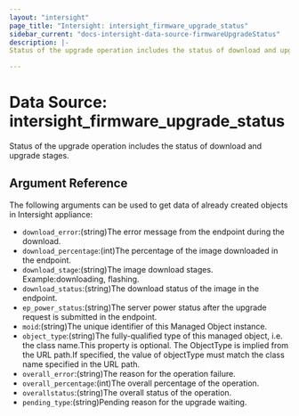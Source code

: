 ```yaml
---
layout: "intersight"
page_title: "Intersight: intersight_firmware_upgrade_status"
sidebar_current: "docs-intersight-data-source-firmwareUpgradeStatus"
description: |-
Status of the upgrade operation includes the status of download and upgrade stages.

---
```


# Data Source: intersight_firmware_upgrade_status
Status of the upgrade operation includes the status of download and upgrade stages.

## Argument Reference
The following arguments can be used to get data of already created objects in Intersight appliance:
* `download_error`:(string)The error message from the endpoint during the download.
* `download_percentage`:(int)The percentage of the image downloaded in the endpoint.
* `download_stage`:(string)The image download stages. Example:downloading, flashing.
* `download_status`:(string)The download status of the image in the endpoint.
* `ep_power_status`:(string)The server power status after the upgrade request is submitted in the endpoint.
* `moid`:(string)The unique identifier of this Managed Object instance.
* `object_type`:(string)The fully-qualified type of this managed object, i.e. the class name.This property is optional. The ObjectType is implied from the URL path.If specified, the value of objectType must match the class name specified in the URL path.
* `overall_error`:(string)The reason for the operation failure.
* `overall_percentage`:(int)The overall percentage of the operation.
* `overallstatus`:(string)The overall status of the operation.
* `pending_type`:(string)Pending reason for the upgrade waiting.
